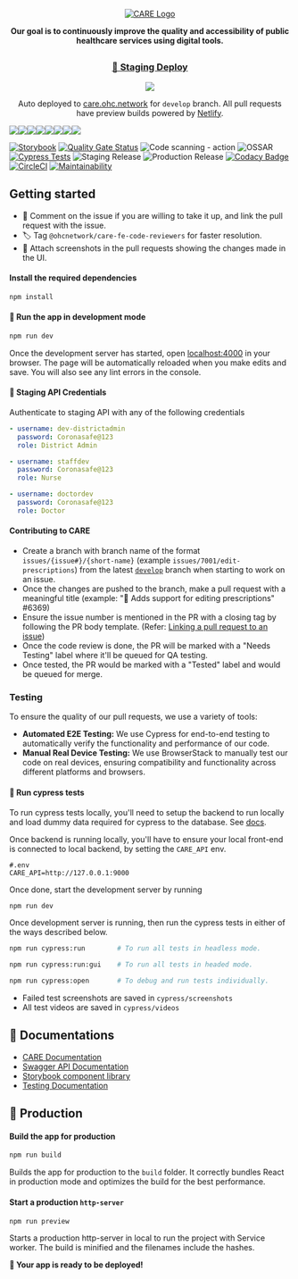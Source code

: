 <a href="https://ohc.network/">
  <p align="center">
    <picture>
      <source media="(prefers-color-scheme: dark)" srcset="https://cdn.ohc.network/light-logo.svg">
      <img alt="CARE Logo" src="https://user-images.githubusercontent.com/25143503/193396107-27e0d587-b195-4e95-a795-5d0663d5cd81.svg">
    </picture>
  </p>
</a>
<p align="center"><b>Our goal is to continuously improve the quality and accessibility of public healthcare services using digital tools.</b></p>
<h2></h2>
<h3 align="center"><a href="https://care.ohc.network" target="_blank">🚀 Staging Deploy</a></h3>
<p align="center"><img src="https://api.netlify.com/api/v1/badges/fd123f42-ef65-448c-9b03-39959d60e60b/deploy-status"></p>
<p align="center">Auto deployed to <a href="https://care.ohc.network/">care.ohc.network</a> for <code>develop</code> branch. All pull requests have preview builds powered by <a href="https://netlify.com">Netlify</a>.</p>

[![](https://sourcerer.io/fame/tomahawk-pilot/ohcnetwork/care_fe/images/0)](https://sourcerer.io/fame/tomahawk-pilot/ohcnetwork/care_fe/links/0)[![](https://sourcerer.io/fame/tomahawk-pilot/ohcnetwork/care_fe/images/1)](https://sourcerer.io/fame/tomahawk-pilot/ohcnetwork/care_fe/links/1)[![](https://sourcerer.io/fame/tomahawk-pilot/ohcnetwork/care_fe/images/2)](https://sourcerer.io/fame/tomahawk-pilot/ohcnetwork/care_fe/links/2)[![](https://sourcerer.io/fame/tomahawk-pilot/ohcnetwork/care_fe/images/3)](https://sourcerer.io/fame/tomahawk-pilot/ohcnetwork/care_fe/links/3)[![](https://sourcerer.io/fame/tomahawk-pilot/ohcnetwork/care_fe/images/4)](https://sourcerer.io/fame/tomahawk-pilot/ohcnetwork/care_fe/links/4)[![](https://sourcerer.io/fame/tomahawk-pilot/ohcnetwork/care_fe/images/5)](https://sourcerer.io/fame/tomahawk-pilot/ohcnetwork/care_fe/links/5)[![](https://sourcerer.io/fame/tomahawk-pilot/ohcnetwork/care_fe/images/6)](https://sourcerer.io/fame/tomahawk-pilot/ohcnetwork/care_fe/links/6)[![](https://sourcerer.io/fame/tomahawk-pilot/ohcnetwork/care_fe/images/7)](https://sourcerer.io/fame/tomahawk-pilot/ohcnetwork/care_fe/links/7)

[![Storybook](https://raw.githubusercontent.com/storybooks/brand/master/badge/badge-storybook.svg)](https://careui.coronasafe.in)
[![Quality Gate Status](https://sonarcloud.io/api/project_badges/measure?project=coronasafe_care_fe&metric=alert_status)](https://sonarcloud.io/summary/new_code?id=coronasafe_care_fe)
![Code scanning - action](https://github.com/ohcnetwork/care_fe/workflows/Code%20scanning%20-%20action/badge.svg)
![OSSAR](https://github.com/ohcnetwork/care_fe/workflows/OSSAR/badge.svg)
[![Cypress Tests](https://img.shields.io/endpoint?url=https://cloud.cypress.io/badge/simple/wf7d2m/develop&style=flat&logo=cypress)](https://cloud.cypress.io/projects/wf7d2m/runs)
![Staging Release](https://github.com/ohcnetwork/care_fe/workflows/CARE%20Develop%20Registry/badge.svg)
![Production Release](https://github.com/ohcnetwork/care_fe/workflows/Production%20Release/badge.svg)
[![Codacy Badge](https://api.codacy.com/project/badge/Grade/200482ab117e4b5397ff3f5ae5719aa2)](https://www.codacy.com/gh/ohcnetwork/care_fe?utm_source=github.com&utm_medium=referral&utm_content=ohcnetwork/care_fe&utm_campaign=Badge_Grade)
[![CircleCI](https://circleci.com/gh/ohcnetwork/care_fe.svg?style=svg)](https://circleci.com/gh/ohcnetwork/care_fe)
[![Maintainability](https://api.codeclimate.com/v1/badges/f1438f693aa459805301/maintainability)](https://codeclimate.com/github/ohcnetwork/care_fe/maintainability)

## Getting started

- 💬 Comment on the issue if you are willing to take it up, and link the pull request with the issue.
- 🏷️ Tag `@ohcnetwork/care-fe-code-reviewers` for faster resolution.
- 📸 Attach screenshots in the pull requests showing the changes made in the UI.

#### Install the required dependencies

```sh
npm install
```

#### 🏃 Run the app in development mode

```sh
npm run dev
```

Once the development server has started, open [localhost:4000](http://localhost:4000) in your browser. The page will be automatically reloaded when you make edits and save. You will also see any lint errors in the console.

#### 🔑 Staging API Credentials

Authenticate to staging API with any of the following credentials

```yaml
- username: dev-districtadmin
  password: Coronasafe@123
  role: District Admin

- username: staffdev
  password: Coronasafe@123
  role: Nurse

- username: doctordev
  password: Coronasafe@123
  role: Doctor
```

#### Contributing to CARE

- Create a branch with branch name of the format `issues/{issue#}/{short-name}` (example `issues/7001/edit-prescriptions`) from the latest [`develop`](https://github.com/ohcnetwork/care_fe/tree/develop) branch when starting to work on an issue.
- Once the changes are pushed to the branch, make a pull request with a meaningful title (example: "💊 Adds support for editing prescriptions" #6369)
- Ensure the issue number is mentioned in the PR with a closing tag by following the PR body template. (Refer: [Linking a pull request to an issue](https://docs.github.com/en/issues/tracking-your-work-with-issues/linking-a-pull-request-to-an-issue#linking-a-pull-request-to-an-issue-using-a-keyword))
- Once the code review is done, the PR will be marked with a "Needs Testing" label where it'll be queued for QA testing.
- Once tested, the PR would be marked with a "Tested" label and would be queued for merge.

### Testing

To ensure the quality of our pull requests, we use a variety of tools:

- **Automated E2E Testing:** We use Cypress for end-to-end testing to automatically verify the functionality and performance of our code.
- **Manual Real Device Testing:** We use BrowserStack to manually test our code on real devices, ensuring compatibility and functionality across different platforms and browsers.

#### 🧪 Run cypress tests

To run cypress tests locally, you'll need to setup the backend to run locally and load dummy data required for cypress to the database. See [docs](https://github.com/ohcnetwork/care#self-hosting).

Once backend is running locally, you'll have to ensure your local front-end is connected to local backend, by setting the `CARE_API` env.

```env
#.env
CARE_API=http://127.0.0.1:9000
```

Once done, start the development server by running

```sh
npm run dev
```

Once development server is running, then run the cypress tests in either of the ways described below.

```sh
npm run cypress:run        # To run all tests in headless mode.
```

```sh
npm run cypress:run:gui    # To run all tests in headed mode.
```

```sh
npm run cypress:open       # To debug and run tests individually.
```

- Failed test screenshots are saved in `cypress/screenshots`
- All test videos are saved in `cypress/videos`

## 📖 Documentations

- [CARE Documentation](https://docs.ohc.network/docs/care)
- [Swagger API Documentation](https://careapi.ohc.network/swagger/)
- [Storybook component library](https://careui.coronasafe.in/)
- [Testing Documentation](https://docs.coronasafe.network/care-testing-documentation/)

## 🚀 Production

#### Build the app for production

```sh
npm run build
```

Builds the app for production to the `build` folder. It correctly bundles React in production mode and optimizes the build for the best performance.

#### Start a production `http-server`

```sh
npm run preview
```

Starts a production http-server in local to run the project with Service worker.
The build is minified and the filenames include the hashes.

**🚀 Your app is ready to be deployed!**
